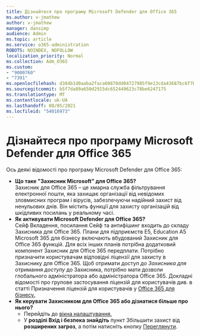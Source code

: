 ```yaml
---
title: Дізнайтеся про програму Microsoft Defender для Office 365
ms.author: v-jmathew
author: v-jmathew
manager: dansimp
audience: Admin
ms.topic: article
ms.service: o365-administration
ROBOTS: NOINDEX, NOFOLLOW
localization_priority: Normal
ms.collection: Adm_O365
ms.custom:
- "9000760"
- "7391"
ms.openlocfilehash: d384b1d0aaba2faca60870dd04727985f9e13cda43687bc6f7bc53da90db4b9e
ms.sourcegitcommit: b5f7da89a650d2915dc652449623c78be6247175
ms.translationtype: MT
ms.contentlocale: uk-UA
ms.lasthandoff: 08/05/2021
ms.locfileid: "54016973"
---
```

# <a name="learn-about-microsoft-defender-for-office-365"></a>Дізнайтеся про програму Microsoft Defender для Office 365

Ось деякі відомості про програму Microsoft Defender для Office 365:

- **Що таке "Захисник Microsoft" для Office 365?**  
    Захисник для Office 365 – це хмарна служба фільтрування електронної пошти, яка захищає організації від невідомих зловмисних програм і вірусів, забезпечуючи надійний захист від ненульових днів. Він містить функції для захисту організацій від шкідливих посилань у реальному часі.
- **Як активувати Microsoft Defender для Office 365?**  
    Сейф Вкладення, посилання Сейф та антифішинг входить до складу Захисника для Office 365. Плани для підприємств E5, Education A5 Microsoft 365 для бізнесу включають вбудований Захисник для Office 365 функцій. Для всіх інших планів потрібна додатковий компонент Захисник для Office 365 передплати. Потрібно призначити користувачам відповідні ліцензії для захисту в Захиснику для Office 365. Щоб отримати доступ *до Захисника для* отримання *доступу* до Захисника, потрібно мати дозволи глобального адміністратора або адміністратора Office 365. Докладні відомості про групове застосування ліцензій для користувачів див. в статті Призначення ліцензій для користувачів у [Office 365 для бізнесу.](https://go.microsoft.com/fwlink/?linkid=2093435)
- **Як керувати Захисником для Office 365 або дізнатися більше про нього?**  
  - Перейдіть до [вікна налаштування.](https://go.microsoft.com/fwlink/p/?linkid=2075721)  
  - У **розділі Вхід і безпека знайдіть** пункт Збільшити захист від **розширених загроз**, а потім натисніть кнопку [Переглянути](https://go.microsoft.com/fwlink/?linkid=2109302).
